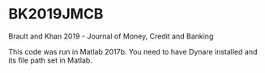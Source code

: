 # BK2019JMCB
Brault and Khan 2019 - Journal of Money, Credit and Banking

This code was run in Matlab 2017b. You need to have Dynare installed and its file path set in Matlab.

